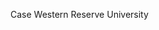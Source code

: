 [//]: # (Created by ./bin/manage_files.pl from ./species/Wuchereria_bancrofti/PRJNA275548/Wuchereria_bancrofti_PRJNA275548.summary.html on Thu Jun 11 13:46:32 2020)
Case Western Reserve University

